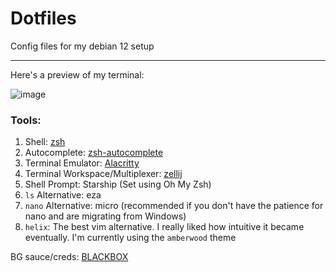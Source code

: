 # Dotfiles
Config files for my debian 12 setup

---

Here's a preview of my terminal:

![image](https://github.com/unfortunatelygeek/dotfiles/assets/118061722/65ede0d8-9e5b-4456-9e0b-91020f8bcce5)

### Tools:

1. Shell: [zsh](https://www.zsh.org/)
2. Autocomplete: [zsh-autocomplete](https://github.com/marlonrichert/zsh-autocomplete)
3. Terminal Emulator: [Alacritty](https://github.com/alacritty/alacritty)
4. Terminal Workspace/Multiplexer: [zellij](https://github.com/zellij-org/zellij)
5. Shell Prompt: Starship (Set using Oh My Zsh)
6. `ls` Alternative: eza
7. `nano` Alternative: micro (recommended if you don't have the patience for nano and are migrating from Windows)
8. `helix`: The best vim alternative. I really liked how intuitive it became eventually. I'm currently using the `amberwood` theme

BG sauce/creds: [BLACKBOX](https://twitter.com/1L9l2Aa8UCL0IGJ)
